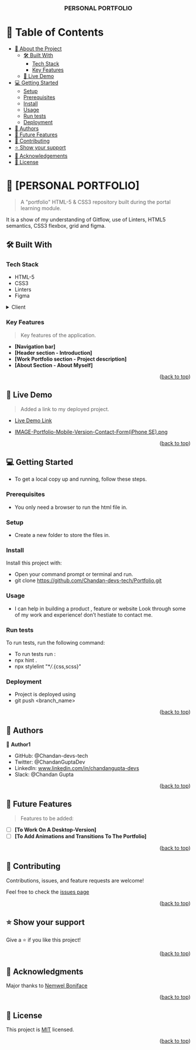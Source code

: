 <a name="readme-top"></a>

<div align="center">

  <h3><b>PERSONAL PORTFOLIO</b></h3>

</div>

<!-- TABLE OF CONTENTS -->

# 📗 Table of Contents

- [📖 About the Project](#about-project)
  - [🛠 Built With](#built-with)
    - [Tech Stack](#tech-stack)
    - [Key Features](#key-features)
  - [🚀 Live Demo](#live-demo)
- [💻 Getting Started](#getting-started)
  - [Setup](#setup)
  - [Prerequisites](#prerequisites)
  - [Install](#install)
  - [Usage](#usage)
  - [Run tests](#run-tests)
  - [Deployment](#triangular_flag_on_post-deployment)
- [👥 Authors](#authors)
- [🔭 Future Features](#future-features)
- [🤝 Contributing](#contributing)
- [⭐️ Show your support](#support)
- [🙏 Acknowledgements](#acknowledgements)
- [📝 License](#license)

<!-- PROJECT DESCRIPTION -->

# 📖 [PERSONAL PORTFOLIO] <a name="about-project"></a>

> A "portfolio" HTML-5 & CSS3 repository built during the portal learning module.

It is a show of my understanding of Gitflow, use of Linters, HTML5 semantics, CSS3 flexbox, grid and figma.

## 🛠 Built With <a name="built-with"></a>

### Tech Stack <a name="tech-stack"></a>

- HTML-5
- CSS3
- Linters
- Figma

<details>
  <summary>Client</summary>
  <ul>
    <li><a href="https://github.com/Chandan-devs-tech/Portfolio/blob/master/.github/workflows/linters.yml">Linters</a></li>
    <li><a href="https://www.w3schools.com/html/">HTML</a></li>
    <li><a href="https://www.w3schools.com/css/">CSS</a></li>
  </ul>
</details>

<!-- Features -->

### Key Features <a name="key-features"></a>

> Key features of the application.

- **[Navigation bar]**
- **[Header section - Introduction]**
- **[Work Portfolio section - Project description]**
- **[About Section - About Myself]**

<p align="right">(<a href="#readme-top">back to top</a>)</p>

<!-- LIVE DEMO -->

## 🚀 Live Demo <a name="live-demo"></a>

> Added a link to my deployed project.

- [Live Demo Link](https://chandan-devs-tech.github.io/Portfolio/)

- [IMAGE-Portfolio-Mobile-Version-Contact-Form(iPhone SE).png](https://github.com/Chandan-devs-tech/Portfolio/commit/a4cda608afc4b43d963ea1deba141a317f702397)

<p align="right">(<a href="#readme-top">back to top</a>)</p>

<!-- GETTING STARTED -->

## 💻 Getting Started <a name="getting-started"></a>

- To get a local copy up and running, follow these steps.

### Prerequisites

- You only need a browser to run the html file in.

### Setup

- Create a new folder to store the files in.

### Install

Install this project with:

- Open your command prompt or terminal and run.
- git clone https://github.com/Chandan-devs-tech/Portfolio.git

### Usage

-  I can help in building a product , feature or website Look through some of my work and experience! don’t hestiate to contact me.

### Run tests

To run tests, run the following command:

- To run tests run :
- npx hint .
- npx stylelint "\*_/_.{css,scss}"

### Deployment

- Project is deployed using
- git push <branch_name>

<p align="right">(<a href="#readme-top">back to top</a>)</p>

<!-- AUTHORS -->

## 👥 Authors <a name="authors"></a>

👤 **Author1**

- GitHub: @Chandan-devs-tech
- Twitter: @ChandanGuptaDev
- LinkedIn: www.linkedin.com/in/chandangupta-devs
- Slack: @Chandan Gupta

<p align="right">(<a href="#readme-top">back to top</a>)</p>

<!-- FUTURE FEATURES -->

## 🔭 Future Features <a name="future-features"></a>

> Features to be added:

- [ ] **[To Work On A Desktop-Version]**
- [ ] **[To Add Animations and Transitions To The Portfolio]**

<p align="right">(<a href="#readme-top">back to top</a>)</p>

<!-- CONTRIBUTING -->

## 🤝 Contributing <a name="contributing"></a>

Contributions, issues, and feature requests are welcome!

Feel free to check the [issues page]()

<p align="right">(<a href="#readme-top">back to top</a>)</p>

<!-- SUPPORT -->

## ⭐️ Show your support <a name="support"></a>

Give a ⭐️ if you like this project!

<p align="right">(<a href="#readme-top">back to top</a>)</p>

<!-- ACKNOWLEDGEMENTS -->

## 🙏 Acknowledgments <a name="acknowledgements"></a>

Major thanks to [Nemwel Boniface](https://twitter.com/nemwel_bonie)

<p align="right">(<a href="#readme-top">back to top</a>)</p>

<!-- LICENSE -->

## 📝 License <a name="license"></a>

This project is [MIT](https://github.com/Chandan-devs-tech/Portfolio/blob/feature/homepage/MIT.md) licensed.

<p align="right">(<a href="#readme-top">back to top</a>)</p>